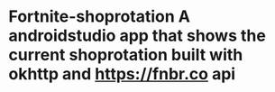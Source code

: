 # Fortnite-shoprotation A androidstudio app that shows the current shoprotation built with okhttp and https://fnbr.co api
